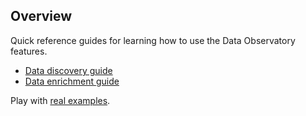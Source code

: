 ## Overview

Quick reference guides for learning how to use the Data Observatory features.

- [Data discovery guide](https://carto.com/developers/cartoframes/guides/Data-discovery/)
- [Data enrichment guide](https://carto.com/developers/cartoframes/guides/Data-enrichment/)

Play with [real examples](https://carto.com/developers/cartoframes/examples/#example-data-observatory).
